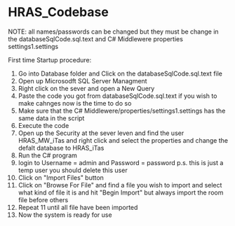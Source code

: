 # HRAS_Codebase
NOTE: all names/passwords can be changed but they must be change in the databaseSqlCode.sql.text and C# Middlewere properties settings1.settings

First time Startup procedure:
1. Go into Database folder and Click on the databaseSqlCode.sql.text file
2. Open up Microsodft SQL Server Managment
3. Right click on the sever and open a New Query
4. Paste the code you got from databaseSqlCode.sql.text if you wish to make cahnges now is the time to do so
5. Make sure that the C# Middlewere/properties/settings1.settings has the same data in the script
6. Execute the code
7. Open up the Security at the sever leven and find the user HRAS_MW_iTas and right click and select the properties and change the defalt database to HRAS_iTas
8. Run the C# program
9. login to Username = admin and Password = password      p.s. this is just a temp user you should delete this user
10. Click on "Import Files" button
11. Click on "Browse For File" and find a file you wish to import and select what kind of file it is and hit "Begin Import" but always import the room file before others
12. Repeat 11 until all file have been imported
13. Now the system is ready for use
